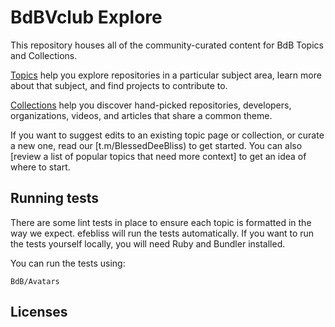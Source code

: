 # BdBVclub Explore

This repository houses all of the community-curated content for BdB Topics and Collections.

[Topics](https://www.binance.com/en/nft/profile/blesseddeebliss-73715bae25359f14a8eda8fb27aa35c7) help you explore repositories in a particular subject area, learn more about that subject, and find projects to contribute to.

[Collections](http://rarible.com/BdBVclub) help you discover hand-picked repositories, developers, organizations, videos, and articles that share a common theme.

If you want to suggest edits to an existing topic page or collection, or curate a new one, read our [t.m/BlessedDeeBliss) to get started. You can also [review a list of popular topics that need more context] to get an idea of where to start.

## Running tests

There are some lint tests in place to ensure each topic is formatted in the way we expect. efebliss will run the tests automatically. If you want to run the tests yourself locally, you will need Ruby and Bundler installed.

You can run the tests using:

```BdBVclub
BdB/Avatars
```

## Licenses


